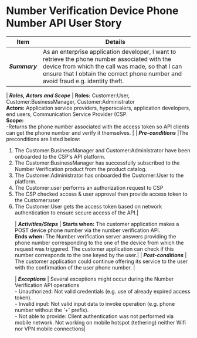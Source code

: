 # Number Verification Device Phone Number API User Story

| **Item** | **Details** |
| ---- | ------- |
| ***Summary*** | As an enterprise application developer, I want to retrieve the phone number associated with the device from which the call was made, so that I can ensure that I obtain the correct phone number and avoid fraud e.g. identity theft. |

| ***Roles, Actors and Scope*** | **Roles:** Customer:User, Customer:BusinessManager, Customer:Administrator<br> **Actors:** Application service providers, hyperscalers, application developers, end users, Communication Service Provider (CSP. <br> **Scope:**  <br>-Returns the phone number associated with the access token so API clients can get the phone number and verify it themselves. |
| ***Pre-conditions*** |The preconditions are listed below:<br><ol><li>The Customer:BusinessManager and Customer:Administrator have been onboarded to the CSP's API platform.</li><li>The Customer:BusinessManager has successfully subscribed to the Number Verification product from the product catalog.</li><li>The Customer:Administrator has onboarded the Customer:User to the platform.</li><li>The Customer:user performs an authorization request to CSP</li><li> The CSP checked access & user approval then provide access token to the Customer:user </li><li> The Customer:User gets the access token based on network authentication to ensure secure access of the API.|

| ***Activities/Steps*** | **Starts when:** The customer application makes a POST device phone number via the number verification API.<br>**Ends when:** The Number verification server answers providing the phone number corresponding to the one of the device from which the request was triggered. The customer application can check if this number corresponds to the one keyed by the user.|
| ***Post-conditions*** | The customer application could continue offering its service to the user with the confirmation of the user phone number.  |

| ***Exceptions*** | Several exceptions might occur during the Number Verification API operations<br>- Unauthorized: Not valid credentials (e.g. use of already expired access token).<br>- Invalid input: Not valid input data to invoke operation (e.g. phone number without the '+' prefix).<br>- Not able to provide: Client authentication was not performed via mobile network. Not working on mobile hotspot (tethering) neither Wifi nor VPN mobile connections|
